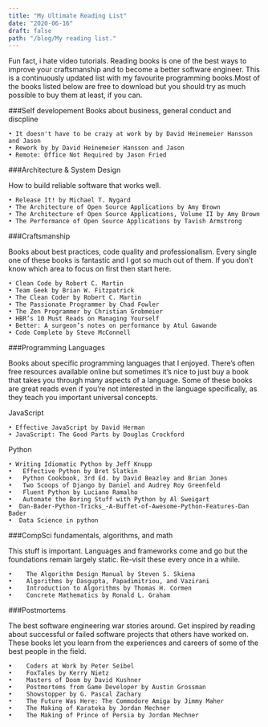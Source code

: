 ```yaml
---
title: "My Ultimate Reading List"
date: "2020-06-16"
draft: false
path: "/blog/My reading list."
---
```

Fun fact, i hate video tutorials.
Reading books is one of the best ways to improve your craftsmanship and to become a better software engineer. This is a continuously updated list with my favourite programming books.Most of the books listed below are free to download but you should try as much possible to buy them at least, if you can.

###Self developement 
Books about business, general conduct and discpline
```
• It doesn't have to be crazy at work by by David Heinemeier Hansson and Jason
• Rework by by David Heinemeier Hansson and Jason
• Remote: Office Not Required by Jason Fried
```


###Architecture & System Design

How to build reliable software that works well.

```
• Release It! by Michael T. Nygard
• The Architecture of Open Source Applications by Amy Brown
• The Architecture of Open Source Applications, Volume II by Amy Brown
• The Performance of Open Source Applications by Tavish Armstrong
```


###Craftsmanship

Books about best practices, code quality and professionalism. Every single one of these books is fantastic and I got so much out of them. If you don’t know which area to focus on first then start here.
```
• Clean Code by Robert C. Martin
• Team Geek by Brian W. Fitzpatrick
• The Clean Coder by Robert C. Martin
• The Passionate Programmer by Chad Fowler
• The Zen Programmer by Christian Grobmeier
• HBR’s 10 Must Reads on Managing Yourself
• Better: A surgeon’s notes on performance by Atul Gawande
• Code Complete by Steve McConnell
```


###Programming Languages

Books about specific programming languages that I enjoyed. There’s often free resources available online but sometimes it’s nice to just buy a book that takes you through many aspects of a language. Some of these books are great reads even if you’re not interested in the language specifically, as they teach you important universal concepts.

JavaScript
```
• Effective JavaScript by David Herman
• JavaScript: The Good Parts by Douglas Crockford
```
Python
```
• Writing Idiomatic Python by Jeff Knupp
•	Effective Python by Bret Slatkin
•	Python Cookbook, 3rd Ed. by David Beazley and Brian Jones
•	Two Scoops of Django by Daniel and Audrey Roy Greenfeld
•	Fluent Python by Luciano Ramalho
•	Automate the Boring Stuff with Python by Al Sweigart
•  Dan-Bader-Python-Tricks_-A-Buffet-of-Awesome-Python-Features-Dan Bader
•  Data Science in python

```


###CompSci fundamentals, algorithms, and math

This stuff is important. Languages and frameworks come and go but the foundations remain largely static. Re-visit these every once in a while.
   ```
   •	The Algorithm Design Manual by Steven S. Skiena
   •	Algorithms by Dasgupta, Papadimitriou, and Vazirani
   •	Introduction to Algorithms by Thomas H. Cormen
   •	Concrete Mathematics by Ronald L. Graham
   ```


###Postmortems

The best software engineering war stories around. Get inspired by reading about successful or failed software projects that others have worked on. These books let you learn from the experiences and careers of some of the best people in the field.
   ```
   •	Coders at Work by Peter Seibel
   •	FoxTales by Kerry Nietz
   •	Masters of Doom by David Kushner
   •	Postmortems from Game Developer by Austin Grossman
   •	Showstopper by G. Pascal Zachary
   •	The Future Was Here: The Commodore Amiga by Jimmy Maher
   •	The Making of Karateka by Jordan Mechner
   •	The Making of Prince of Persia by Jordan Mechner
```
